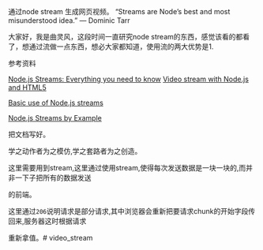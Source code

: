 通过node stream 生成网页视频。
“Streams are Node’s best and most misunderstood idea.”
— Dominic Tarr

大家好，我是曲灵风，这段时间一直研究node stream的东西，感觉该看的都看了，想通过流做一点东西，想必大家都知道，使用流的两大优势是1. 


参考资料

[Node.js Streams: Everything you need to know](https://medium.freecodecamp.org/node-js-streams-everything-you-need-to-know-c9141306be93)
[Video stream with Node.js and HTML5](https://medium.com/@daspinola/video-stream-with-node-js-and-html5-320b3191a6b6)

[Basic use of Node.js streams](http://codewinds.com/blog/2013-08-02-streams-basics.html#for_additional_reading)

[Node.js Streams by Example](https://medium.com/@chris_neave/node-js-streams-by-example-9019398a258)

把文档写好。

学之动作者为之模仿,学之套路者为之创造。

这里需要用到stream,这里通过使用stream,使得每次发送数据是一块一块的,而并非一下子把所有的数据发送

的前端。


这里通过`206`说明请求是部分请求,其中浏览器会重新把要请求chunk的开始字段传回来,服务器这时根据请求

重新拿值。# video_stream
